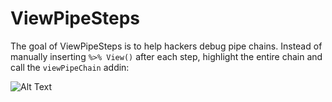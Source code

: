 # ViewPipeSteps

The goal of ViewPipeSteps is to help hackers debug pipe chains. Instead of manually inserting `%>% View()` after each step, highlight the entire chain and call the `viewPipeChain` addin:

![Alt Text](https://media.giphy.com/media/24p7Q2DkFpy5slRhOy/giphy.gif)
